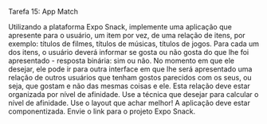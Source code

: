 Tarefa 15: App Match

Utilizando a plataforma Expo Snack, implemente uma aplicação que apresente para o usuário, um item por vez, de uma relação de itens, por exemplo: títulos de filmes, títulos de músicas, títulos de jogos.
Para cada um dos itens, o usuário deverá informar se gosta ou não gosta do que lhe foi apresentado  - resposta binária: sim ou não.
No momento em que ele desejar, ele pode ir para outra interface em que lhe será apresentado uma relação de outros usuários que tenham gostos parecidos com os seus, ou seja, que gostam e não das mesmas coisas e ele. Esta relação deve estar organizada por nível de afinidade. 
Use a técnica que desejar para calcular o nível de afinidade. 
Use o layout que achar melhor!
A aplicação deve estar componentizada.
Envie o link para o projeto Expo Snack.